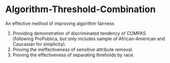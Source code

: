 # Algorithm-Threshold-Combination
An effective method of improving algorithm fairness
1. Providing demonstration of discriminated tendency of COMPAS (following ProPublica, but only includes sample of African-American and Caucasian for simplicity).
2. Proving the ineffectiveness of sensitive attribute removal.
3. Proving the effectiveness of separating threholds by race.
